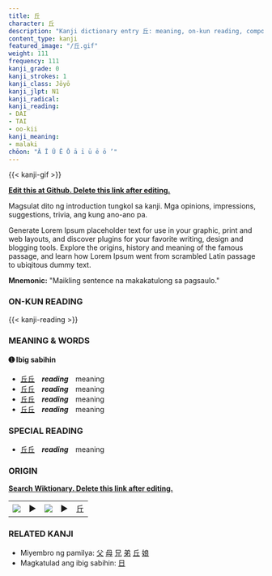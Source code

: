 ```yaml
---
title: 丘
character: 丘
description: "Kanji dictionary entry 丘: meaning, on-kun reading, compounds, origin, related kanji"
content_type: kanji
featured_image: "/丘.gif"
weight: 111
frequency: 111
kanji_grade: 0
kanji_strokes: 1
kanji_class: Jōyō
kanji_jlpt: N1
kanji_radical: 
kanji_reading: 
- DAI
- TAI
- oo-kii
kanji_meaning:
- malaki
chōon: "Ā Ī Ū Ē Ō ā ī ū ē ō ’"
---
```

[//]: # (Don't edit the line below. Kanji animated GIF code is automatically generated.)
{{< kanji-gif >}}

[//]: # (Edit below this line.)

**[Edit this at Github. Delete this link after editing.](https://github.com/tim0g/tim/tree/main/content/kanji/丘/index.md)**

Magsulat dito ng introduction tungkol sa kanji. Mga opinions, impressions, suggestions, trivia, ang kung ano-ano pa.

Generate Lorem Ipsum placeholder text for use in your graphic, print and web layouts, and discover plugins for your favorite writing, design and blogging tools. Explore the origins, history and meaning of the famous passage, and learn how Lorem Ipsum went from scrambled Latin passage to ubiqitous dummy text.
 
**Mnemonic:** "Maikling sentence na makakatulong sa pagsaulo."

### ON-KUN READING

[//]: # (Don't edit the line below. ON-KUN READING code is automatically generated.)
{{< kanji-reading >}}

### MEANING & WORDS

#### ➊ **Ibig sabihin**
  - [丘](../丘)[丘](../丘)　***reading***　meaning
  - [丘](../丘)[丘](../丘)　***reading***　meaning
  - [丘](../丘)[丘](../丘)　***reading***　meaning
  - [丘](../丘)[丘](../丘)　***reading***　meaning

### SPECIAL READING
  - [丘](../丘)[丘](../丘)　***reading***　meaning

### ORIGIN

**[Search Wiktionary. Delete this link after editing.](https://wiktionary.org/wiki/丘)**
<table class="kanji-table"><tr><td>
<img src="60px-丘-bronze.svg.png">
</td><td>▶</td><td>
<img src="60px-丘-oracle.svg.png">
</td><td>▶</td>
<td class="kanji-origin">丘</td>
</tr></table>

### RELATED KANJI
- Miyembro ng pamilya: [父](../父) [母](../母) [兄](../兄) [弟](../弟) [丘](../丘) [娘](../娘)
- Magkatulad ang ibig sabihin: [日](../日)
